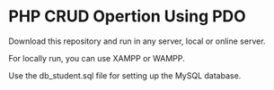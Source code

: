 # PHP CRUD Opertion Using PDO

Download this repository and run in any server, local or online server.

For locally run, you can use XAMPP or WAMPP.

Use the db_student.sql file for setting up the MySQL database.